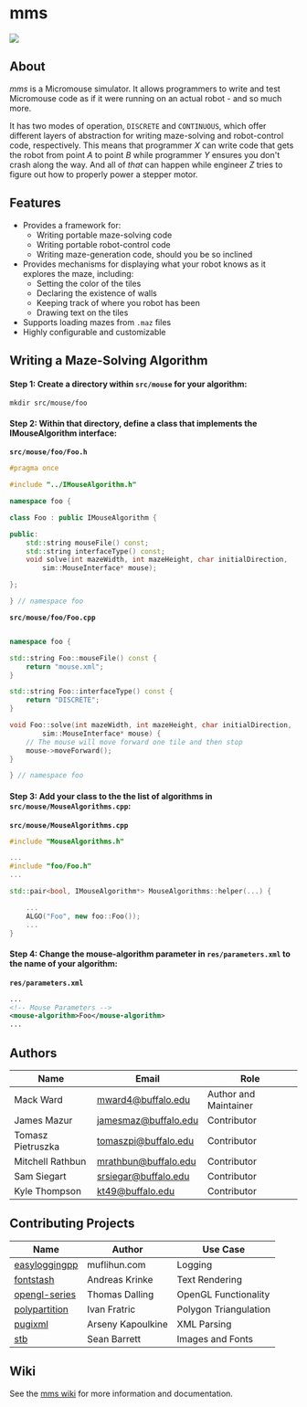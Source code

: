 # mms

![](https://raw.githubusercontent.com/wiki/mackorone/mms/logo.png)

## About

*mms* is a Micromouse simulator. It allows programmers to write and test
Micromouse code as if it were running on an actual robot - and so much more.

It has two modes of operation, `DISCRETE` and `CONTINUOUS`, which offer
different layers of abstraction for writing maze-solving and robot-control
code, respectively. This means that programmer *X* can write code that gets the
robot from point *A* to point *B* while programmer *Y* ensures you don't crash
along the way. And all of *that* can happen while engineer *Z* tries to figure
out how to properly power a stepper motor.

## Features

* Provides a framework for:
    * Writing portable maze-solving code
    * Writing portable robot-control code
    * Writing maze-generation code, should you be so inclined
* Provides mechanisms for displaying what your robot knows as it explores the maze, including:
    * Setting the color of the tiles
    * Declaring the existence of walls
    * Keeping track of where you robot has been
    * Drawing text on the tiles
* Supports loading mazes from `.maz` files
* Highly configurable and customizable

## Writing a Maze-Solving Algorithm

#### Step 1: Create a directory within `src/mouse` for your algorithm:

```
mkdir src/mouse/foo
```

#### Step 2: Within that directory, define a class that implements the IMouseAlgorithm interface:

**`src/mouse/foo/Foo.h`**
```c++
#pragma once

#include "../IMouseAlgorithm.h"

namespace foo {

class Foo : public IMouseAlgorithm {

public:
    std::string mouseFile() const;
    std::string interfaceType() const;
    void solve(int mazeWidth, int mazeHeight, char initialDirection,
        sim::MouseInterface* mouse);

};

} // namespace foo
```

**`src/mouse/foo/Foo.cpp`**
```c++

namespace foo {

std::string Foo::mouseFile() const {
    return "mouse.xml";
}

std::string Foo::interfaceType() const {
    return "DISCRETE";
}

void Foo::solve(int mazeWidth, int mazeHeight, char initialDirection,
        sim::MouseInterface* mouse) {
    // The mouse will move forward one tile and then stop
    mouse->moveForward();
}

} // namespace foo
```

#### Step 3: Add your class to the the list of algorithms in `src/mouse/MouseAlgorithms.cpp`:

**`src/mouse/MouseAlgorithms.cpp`**
```c++
#include "MouseAlgorithms.h"

...
#include "foo/Foo.h"
...

std::pair<bool, IMouseAlgorithm*> MouseAlgorithms::helper(...) {

    ...
    ALGO("Foo", new foo::Foo());
    ...
}
```


#### Step 4: Change the mouse-algorithm parameter in `res/parameters.xml` to the name of your algorithm:

**`res/parameters.xml`**
```xml
...
<!-- Mouse Parameters -->
<mouse-algorithm>Foo</mouse-algorithm>
...
```

## Authors

| Name              | Email                | Role                  |
|-------------------|----------------------|-----------------------|
| Mack Ward         | mward4@buffalo.edu   | Author and Maintainer |
| James Mazur       | jamesmaz@buffalo.edu | Contributor           |
| Tomasz Pietruszka | tomaszpi@buffalo.edu | Contributor           |
| Mitchell Rathbun  | mrathbun@buffalo.edu | Contributor           |
| Sam Siegart       | srsiegar@buffalo.edu | Contributor           |
| Kyle Thompson     | kt49@buffalo.edu     | Contributor           |

## Contributing Projects

| Name                                                          | Author            | Use Case              |
|---------------------------------------------------------------|-------------------|-----------------------|
| [easyloggingpp](https://github.com/easylogging/easyloggingpp) | muflihun.com      | Logging               |
| [fontstash](https://github.com/akrinke/Font-Stash)            | Andreas Krinke    | Text Rendering        |
| [opengl-series](https://github.com/tomdalling/opengl-series)  | Thomas Dalling    | OpenGL Functionality  |
| [polypartition](https://github.com/ivanfratric/polypartition) | Ivan Fratric      | Polygon Triangulation |
| [pugixml](https://github.com/zeux/pugixml)                    | Arseny Kapoulkine | XML Parsing           |
| [stb](https://github.com/nothings/stb)                        | Sean Barrett      | Images and Fonts      |

## Wiki

See the [mms wiki](https://www.github.com/mackorone/mms/wiki) for more information and documentation.
